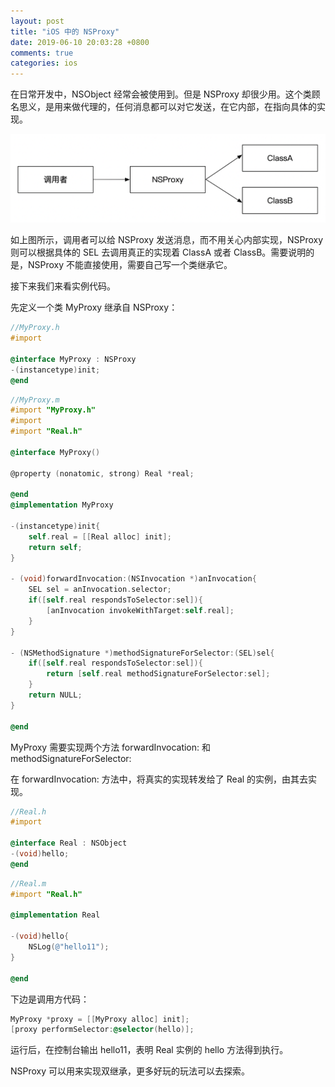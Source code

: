 ```yaml
---
layout: post
title: "iOS 中的 NSProxy"
date: 2019-06-10 20:03:28 +0800
comments: true
categories: ios
---
```


在日常开发中，NSObject 经常会被使用到。但是 NSProxy 却很少用。这个类顾名思义，是用来做代理的，任何消息都可以对它发送，在它内部，在指向具体的实现。

![](https://raw.githubusercontent.com/joshuaton/img/master/20190610195500.png)

如上图所示，调用者可以给 NSProxy 发送消息，而不用关心内部实现，NSProxy 则可以根据具体的 SEL 去调用真正的实现着 ClassA 或者 ClassB。需要说明的是，NSProxy 不能直接使用，需要自己写一个类继承它。

接下来我们来看实例代码。

先定义一个类 MyProxy 继承自 NSProxy：

```objectivec
//MyProxy.h
#import 

@interface MyProxy : NSProxy
-(instancetype)init;
@end
```

```objectivec
//MyProxy.m
#import "MyProxy.h"
#import 
#import "Real.h"

@interface MyProxy()

@property (nonatomic, strong) Real *real;

@end
@implementation MyProxy

-(instancetype)init{
    self.real = [[Real alloc] init];
    return self;
}

- (void)forwardInvocation:(NSInvocation *)anInvocation{
    SEL sel = anInvocation.selector;
    if([self.real respondsToSelector:sel]){
        [anInvocation invokeWithTarget:self.real];
    }
}

- (NSMethodSignature *)methodSignatureForSelector:(SEL)sel{
    if([self.real respondsToSelector:sel]){
        return [self.real methodSignatureForSelector:sel];
    }
    return NULL;
}

@end
```

MyProxy 需要实现两个方法 forwardInvocation: 和 methodSignatureForSelector:

在 forwardInvocation: 方法中，将真实的实现转发给了 Real 的实例，由其去实现。

```objectivec
//Real.h
#import 

@interface Real : NSObject
-(void)hello;
@end
```

```objectivec
//Real.m
#import "Real.h"

@implementation Real

-(void)hello{
    NSLog(@"hello11");
}

@end
```

下边是调用方代码：

```objectivec
MyProxy *proxy = [[MyProxy alloc] init];
[proxy performSelector:@selector(hello)];
```

运行后，在控制台输出 hello11，表明 Real 实例的 hello 方法得到执行。

NSProxy 可以用来实现双继承，更多好玩的玩法可以去探索。
